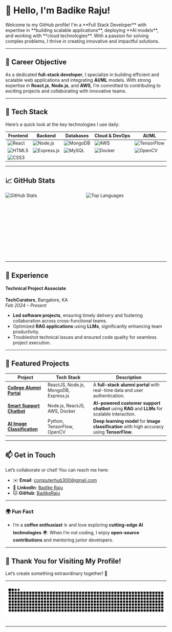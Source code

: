 # 👋 **Hello, I'm Badike Raju!**

<div style="display: flex; align-items: center; justify-content: space-between;">
  <div>
    Welcome to my GitHub profile! I'm a **Full Stack Developer** with expertise in **building scalable applications**, deploying **AI models**, and working with **cloud technologies**. With a passion for solving complex problems, I thrive in creating innovative and impactful solutions.
  </div>

</div>

---

## 🎯 **Career Objective**

As a dedicated **full-stack developer**, I specialize in building efficient and scalable web applications and integrating **AI/ML** models. With strong expertise in **React.js**, **Node.js**, and **AWS**, I’m committed to contributing to exciting projects and collaborating with innovative teams.

---

## 🌟 **Tech Stack**

Here’s a quick look at the key technologies I use daily:

| **Frontend**                                     | **Backend**                                    | **Databases**                                  | **Cloud & DevOps**                            | **AI/ML**                                     |
|--------------------------------------------------|-----------------------------------------------|-----------------------------------------------|-----------------------------------------------|-----------------------------------------------|
| ![React](https://img.shields.io/badge/React.js-61DAFB?style=flat&logo=react&logoColor=white) | ![Node.js](https://img.shields.io/badge/Node.js-339933?style=flat&logo=node.js&logoColor=white) | ![MongoDB](https://img.shields.io/badge/MongoDB-47A248?style=flat&logo=mongodb&logoColor=white) | ![AWS](https://img.shields.io/badge/AWS-232F3E?style=flat&logo=amazonaws&logoColor=white) | ![TensorFlow](https://img.shields.io/badge/TensorFlow-FF6F00?style=flat&logo=tensorflow&logoColor=white) |
| ![HTML5](https://img.shields.io/badge/HTML5-E34F26?style=flat&logo=html5&logoColor=white) | ![Express.js](https://img.shields.io/badge/Express.js-000000?style=flat&logo=express&logoColor=white) | ![MySQL](https://img.shields.io/badge/MySQL-00758F?style=flat&logo=mysql&logoColor=white) | ![Docker](https://img.shields.io/badge/Docker-2496ED?style=flat&logo=docker&logoColor=white) | ![OpenCV](https://img.shields.io/badge/OpenCV-5C3B6B?style=flat&logo=opencv&logoColor=white) |
| ![CSS3](https://img.shields.io/badge/CSS3-1572B6?style=flat&logo=css3&logoColor=white) |                                               |                                               |                                               |                                               |

---

## 📈 **GitHub Stats**

<div style="display: flex; justify-content: space-between; align-items: center;">
  <img src="https://github-readme-stats.vercel.app/api?username=BadikeRaju&show_icons=true&count_private=true&theme=radical" alt="GitHub Stats" width="48%" height="200">
  <img src="https://github-readme-stats.vercel.app/api/top-langs/?username=BadikeRaju&layout=compact&theme=radical" alt="Top Languages" width="50%" height="200">
</div>


---

## 💼 **Experience**

#### **Technical Project Associate**  
**TechCurators**, Bangalore, KA  
_Feb 2024 – Present_  
- **Led software projects**, ensuring timely delivery and fostering collaboration across cross-functional teams.  
- Optimized **RAG applications** using **LLMs**, significantly enhancing team productivity.  
- Troubleshot technical issues and ensured code quality for seamless project execution.

---

## 🚀 **Featured Projects**

| **Project**                                       | **Tech Stack**                                 | **Description**                                                       |
|--------------------------------------------------|-----------------------------------------------|---------------------------------------------------------------------|
| **[College Alumni Portal](https://github.com/BadikeRaju/College-Alumni-Portal)** | ReactJS, Node.js, MongoDB, Express.js        | A **full-stack alumni portal** with real-time data and user authentication.|
| **[Smart Support Chatbot](https://github.com/BadikeRaju/Smart-Support-Chatbot)** | Node.js, ReactJS, AWS, Docker                | **AI-powered customer support chatbot** using **RAG** and **LLMs** for scalable interaction. |
| **[AI Image Classification](https://github.com/BadikeRaju/AI-Image-Classifier)** | Python, TensorFlow, OpenCV                   | **Deep learning model** for **image classification** with high accuracy using **TensorFlow**. |

---

## 📫 **Get in Touch**

Let’s collaborate or chat! You can reach me here:
- ✉️ **Email**: [computerhub300@gmail.com](mailto:computerhub300@gmail.com)
- 🔗 **LinkedIn**: [Badike Raju](https://linkedin.com/in/badike-raju)
- 🐱 **GitHub**: [BadikeRaju](https://github.com/BadikeRaju)

---

### 🌍 **Fun Fact**
- I’m a **coffee enthusiast** ☕ and love exploring **cutting-edge AI technologies** 🌍. When I’m not coding, I enjoy **open-source contributions** and mentoring junior developers.

---

## 🌟 **Thank You for Visiting My Profile!**
Let’s create something extraordinary together! 🙌

---

<div align="center">
  <img src="assets/github-contribution-grid-snake.svg" alt="Snake Game Animation">
</div>


---
